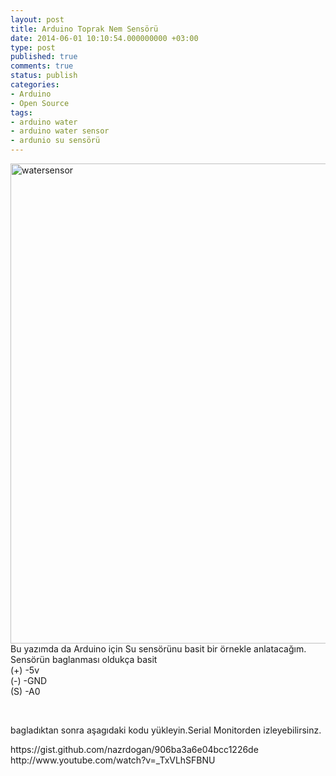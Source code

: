 ```yaml
---
layout: post
title: Arduino Toprak Nem Sensörü
date: 2014-06-01 10:10:54.000000000 +03:00
type: post
published: true
comments: true
status: publish
categories:
- Arduino
- Open Source
tags:
- arduino water
- arduino water sensor
- ardunio su sensörü
---
```

<p><a href="http://www.nazirdogan.com/wp-content/uploads/2014/06/fotoc49fraf.jpg"><img class="alignnone size-large wp-image-357" src="{{ site.baseurl }}/assets/fotoc49fraf.jpg?w=1024" alt="watersensor" width="1024" height="768" /></a>Bu yazımda da Arduino için Su sensörünu basit bir örnekle anlatacağım.<br />
Sensörün baglanması oldukça basit<br />
(+) -5v<br />
(-) -GND<br />
(S) -A0</p>
<p>&nbsp;</p>
<p>bagladıktan sonra aşagıdaki kodu yükleyin.Serial Monitorden izleyebilirsinz.</p>
<p>https://gist.github.com/nazrdogan/906ba3a6e04bcc1226de<br />
http://www.youtube.com/watch?v=_TxVLhSFBNU</p>
